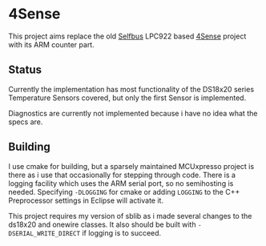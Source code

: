 # 4Sense
This project aims replace the old [Selfbus](https://selfbus.myxwiki.org/xwiki/bin/view/Main/) LPC922 based 
[4Sense](https://selfbus.myxwiki.org/xwiki/bin/view/Geräte/Sensoren/4Sense_Temp_Feuchte) project with its ARM counter part.

## Status
Currently the implementation has most functionality of the DS18x20 series Temperature 
Sensors covered, but only the first Sensor is implemented. 

Diagnostics are currently not implemented because i have no idea what the specs are. 


## Building
I use cmake for building, but a sparsely maintained MCUxpresso project is there
as i use that occasionally for stepping through code.
There is a logging facility which uses the ARM serial port, so no semihosting is
needed. Specifying `-DLOGGING` for cmake or adding `LOGGING` to the C++ Preprocessor 
settings in Eclipse will activate it.

This project requires my version of sblib as i made several changes to the ds18x20
and onewire classes. It also should be built with `-DSERIAL_WRITE_DIRECT` if logging
is to succeed.
